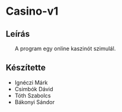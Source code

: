 # Casino-v1
<h2>Leírás</h2>
<ul>
  <p>A program egy online kaszinót szimulál.</p>  
</ul>
<h2>Készítette</h1>
<ul>
  <li>Ignéczi Márk</li>
  <li>Csimbók Dávid</li>
  <li>Tóth Szabolcs</li>
  <li>Bákonyi Sándor</li>
</ul>

